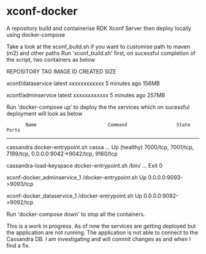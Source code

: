 # xconf-docker
A repository build and containerise RDK Xconf Server then deploy locally using docker-compose

Take a look at the xconf_build.sh if you want to customise path to maven (m2) and other paths
Run 'xconf_build.sh' first, on sucessful completion of the script, two containers as below

REPOSITORY           TAG                 IMAGE ID            CREATED             SIZE

xconf/dataservice    latest              xxxxxxxxxxxx        5 minutes ago       156MB

xconf/adminservice   latest              xxxxxxxxxxxx        5 minutes ago       257MB




Run 'docker-compose up' to deploy the the services which on sucessful deployment will look as below



           Name                          Command                  State                        Ports
----------------------------------------------------------------------------------------------------------------------

cassandra                     docker-entrypoint.sh cassa ...   Up (healthy)   7000/tcp, 7001/tcp, 7199/tcp,
                                                                              0.0.0.0:9042->9042/tcp, 9160/tcp
                                                                              
cassandra-load-keyspace       docker-entrypoint.sh /bin/ ...   Exit 0

xconf-docker_adminservice_1   /docker-entrypoint.sh            Up             0.0.0.0:9093->9093/tcp

xconf-docker_dataservice_1    /docker-entrypoint.sh            Up             0.0.0.0:9092->9092/tcp


Run 'docker-compose down' to stop all the containers.

This is a work in progress. As of now the services are getting deployed but the application are not running. The application is not able to connect to the Cassandra DB. 
I am investigating and will commit changes as and when I find a fix.
